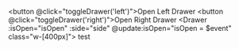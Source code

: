 <script setup>
import { ref } from 'vue';

const isOpen = ref(false);
const side = ref('right');

const toggleDrawer = (pos) => {
  side.value = pos;
  isOpen.value = !isOpen.value;
};
</script>

  <button @click="toggleDrawer('left')">Open Left Drawer</button>
  <button @click="toggleDrawer('right')">Open Right Drawer</button>
  <Drawer :isOpen="isOpen" :side="side" @update:isOpen="isOpen = $event" class="w-[400px]">
    test
  </Drawer>